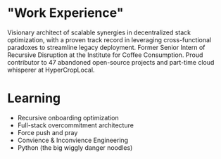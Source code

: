 # "Work Experience"
Visionary architect of scalable synergies in decentralized stack optimization, with a proven track record in leveraging cross-functional paradoxes to streamline legacy deployment. Former Senior Intern of Recursive Disruption at the Institute for Coffee Consumption. Proud contributor to 47 abandoned open-source projects and part-time cloud whisperer at HyperCropLocal.
# Learning
  - Recursive onboarding optimization
  - Full-stack overcommitment architecture
  - Force push and pray
  - Convience & Inconvience Engineering
  - Python (the big wiggly danger noodles)
